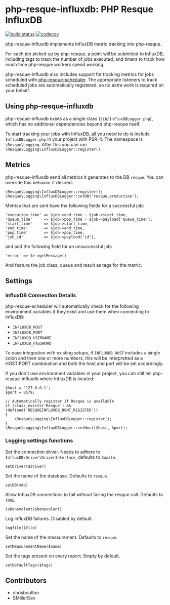 php-resque-influxdb: PHP Resque InfluxDB
==========================================
[![build status](https://api.travis-ci.org/M2Mobi/php-resque-influxdb.svg)](https://travis-ci.org/M2Mobi/php-resque-influxdb) [![codecov](https://codecov.io/gh/M2Mobi/php-resque-influxdb/branch/master/graph/badge.svg)](https://codecov.io/gh/M2Mobi/php-resque-influxdb)

php-resque-influxdb implements InfluxDB metric tracking into php-resque.

For each job picked up by php-resque, a point will be submitted to
InfluxDB, including tags to track the number of jobs executed, and timers to
track how much time php-resque workers spend working.

php-resque-influxdb also includes support for tracking metrics for jobs scheduled
with [php-resque-scheduler](http://github.com/chrisboulton/php-resque-scheduler).
The appropriate listeners to track scheduled jobs are automatically registered,
so no extra work is required on your behalf.

## Using php-resque-influxdb

php-resque-influxdb exists as a single class (`lib/InfluxDBLogger.php`), which has
no additional dependencies beyond php-resque itself.

To start tracking your jobs with InfluxDB, all you need to do is include
`InfluxDBLogger.php` in your project with PSR-4. The namespace is `\Resque\Logging`.
After this you can run `\Resque\Logging\InfluxDBLogger::register()`


## Metrics

php-resque-influxdb send all metrics it generates to the DB `resque`. You can
override this behavior if desired:

	\Resque\Logging\InfluxDBLogger::register();
	\Resque\Logging\InfluxDBLogger::setDB('resque.production');

Metrics that are sent have the following fields for a successful job:

    'execution_time' => $job->end_time - $job->start_time,
    'queue_time'     => $job->pop_time - $job->payload['queue_time'],
    'start_time'     => $job->start_time,
    'end_time'       => $job->end_time,
    'pop_time'       => $job->pop_time,
    'job_id'         => $job->payload['id'],

and add the following field for an unsuccessful job:

    'error' => $e->getMessage()

And feature the job class, queue and result as tags for the metric.

## Settings

### InfluxDB Connection Details

php-resque-scheduler will automatically check for the following environment
variables if they exist and use them when connecting to InfluxDB:

 * `INFLUXDB_HOST`
 * `INFLUXDB_PORT`
 * `INFLUXDB_USERNAME`
 * `INFLUXDB_PASSWORD`

To ease integration with existing setups, if `INFLUXDB_HOST` includes
a single colon and then one or more numbers, this will be interpretted
as a HOST:PORT combination and both the host and port will be set accordingly.

If you don't use environment variables in your project, you can still tell
php-resque-influxdb where InfluxDB is located:

	$host = '127.0.0.1';
	$port = 8579;

	// Automatically register if Resque is available
    if (class_exists('Resque') && !defined('RESQUEINFLUXDB_DONT_REGISTER'))
    {
        \Resque\Logging\InfluxDBLogger::register();
    }
	\Resque\Logging\InfluxDBLogger::setHost($host, $port);


### Logging settings functions

Set the connection driver. Needs to adhere to `InfluxDB\Driver\DriverInterface`, defaults to `Guzzle`.

    setDriver($driver)

Set the name of the database. Defaults to `resque`.

    setDB($db)

Allow InfluxDB connections to fail without failing the resque call. Defaults to `TRUE`.

    isBenevolent($benevolent)

Log InfluxDB failures. Disabled by default.

    logfile($file)

Set the name of the measurement. Defaults to `resque`.

    setMeasurementName($name)

Set the tags present on every report. Empty by default.

    setDefaultTags($tags)

## Contributors ##

* chrisboulton
* SMillerDev
